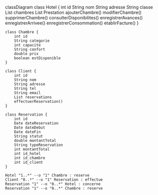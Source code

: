 classDiagram
    class Hotel {
        int id
        String nom
        String adresse
        String classe
        List chambres
        List Prestation
        ajouterChambre()
        modifierChambre()
        supprimerChambre()
        consulterDisponibilites()
        enregistrerAvances()
        enregistrerArrivee()
        enregistrerConsommation()
        etablirFacture()
    }

    class Chambre {
        int id
        String categorie
        int capacite
        String confort
        double prix
        boolean estDisponible
    }

    class Client {
        int id
        String nom
        String adresse
        String tel
        String email
        List reservations
        effectuerReservation()
    }

    class Reservation {
        int id
        Date dateReservation
        Date dateDebut
        Date dateFin
        String statut
        double montantTotal
        String typeReservation
        int montantTotal
        int id_hotel
        int id_chambre
        int id_client
    }

    Hotel "1..*" --o "1" Chambre : reserve
    Client "0..*" --o "1" Reservation : effectue
    Reservation "1" --o "0..*" Hotel : concerne
    Reservation "1" --o "0..*" Chambre : reserve

